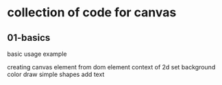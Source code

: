 
# collection of code for canvas

## 01-basics

basic usage example

creating canvas element from dom element
context of 2d
set background color
draw simple shapes
add text

